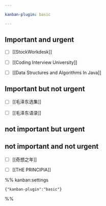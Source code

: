 ```yaml
---

kanban-plugin: basic

---
```


## Important and urgent

- [ ] [[StockWorkdesk]]
- [ ] [[Coding Interview University]]
- [ ] [[Data Structures and Algorithms In Java]]


## Important but not urgent

- [ ] [[毛泽东选集]]
- [ ] [[毛泽东语录]]


## not important but urgent



## not important and not urgent

- [ ] [[奇想之年]]
- [ ] [[THE PRINCIPIA]]




%% kanban:settings
```
{"kanban-plugin":"basic"}
```
%%